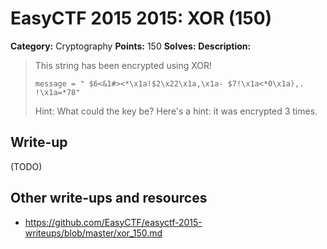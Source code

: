 # EasyCTF 2015 2015: XOR (150)

**Category:** Cryptography
**Points:** 150
**Solves:** 
**Description:**

> This string has been encrypted using XOR!
> 
> 
> `message = " $6<&1#><*\x1a!$2\x22\x1a,\x1a- $7!\x1a<*0\x1a),. !\x1a=*78"`
> 
> 
> Hint: What could the key be? Here's a hint: it was encrypted 3 times.


## Write-up

(TODO)

## Other write-ups and resources

* <https://github.com/EasyCTF/easyctf-2015-writeups/blob/master/xor_150.md>
